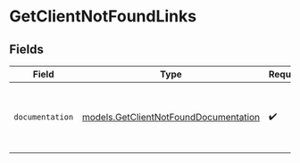 # GetClientNotFoundLinks


## Fields

| Field                                                                                | Type                                                                                 | Required                                                                             | Description                                                                          |
| ------------------------------------------------------------------------------------ | ------------------------------------------------------------------------------------ | ------------------------------------------------------------------------------------ | ------------------------------------------------------------------------------------ |
| `documentation`                                                                      | [models.GetClientNotFoundDocumentation](../models/getclientnotfounddocumentation.md) | :heavy_check_mark:                                                                   | The URL to the generic Mollie API error handling guide.                              |